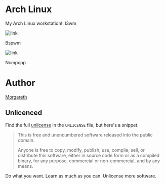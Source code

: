# Arch Linux
My Arch Linux workstation!!
I3wm

![link](https://github.com/Morgareth/Dotfiles/blob/master/Screenshots/2016-05-18-21:49:52.png "Screenshot")

Bspwm
 
![link](https://github.com/Morgareth/Dotfiles/blob/master/Screenshots/2016-05-03-11:03:18.png "Screenshot")

Ncmpcpp


# Author
[Morgareth][facebook]
 
 
## Unlicenced
 
Find the full [unlicense][] in the `UNLICENSE` file, but here's a snippet.
 
>This is free and unencumbered software released into the public domain.
>
>Anyone is free to copy, modify, publish, use, compile, sell, or distribute this software, 
either in source
code form or as a compiled binary, for any purpose, commercial or non-commercial, and by any 
means.
 
Do what you want. Learn as much as you can. Unlicense more software.
 
[unlicense]: http://unlicense.org/
[facebook]: https://www.facebook.com/Rodriguez0000000000000

